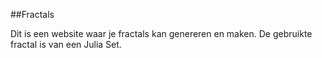 ##Fractals

Dit is een website waar je fractals kan genereren en maken. De gebruikte fractal is van een Julia Set.


